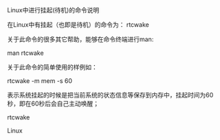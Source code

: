Linux中进行挂起(待机)的命令说明

在Linux中有挂起（也即是待机）的命令为：
rtcwake

关于此命令的很多其它帮助，能够在命令终端进行man:

man rtcwake

关于此命令的简单使用的样例如：

rtcwake -m mem -s 60

表示系统挂起的时候是把当前系统的状态信息等保存到内存中，挂起时间为60秒，即在60秒后会自己主动唤醒；

rtcwake

Linux



